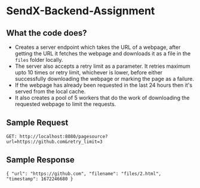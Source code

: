 # SendX-Backend-Assignment

## What the code does?
- Creates a server endpoint which takes the URL of a webpage, after getting the URL it fetches the webpage and downloads it as a file in the `files` folder locally.
- The server also accepts a retry limit as a parameter. It retries maximum upto 10 times or retry limit, whichever is lower, before either successfully downloading the webpage or marking the page as a failure.
- If the webpage has already been requested in the last 24 hours then it's served from the local cache.
- It also creates a pool of 5 workers that do the work of downloading the requested webpage to limit the requests.

## Sample Request

`GET: http://localhost:8080/pagesource?url=https://github.com&retry_limit=3`

## Sample Response

``{
    "url": "https://github.com",
    "filename": "files/2.html",
    "timestamp": 1672246680
}``
